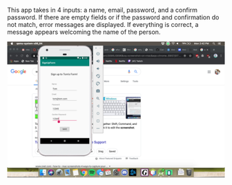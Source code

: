 This app takes in 4 inputs: a name, email, password, and a confirm password. If there are empty fields or if the 
password and confirmation do not match, error messages are displayed. If everything is correct, a message appears welcoming
the name of the person.

![alt text](https://github.com/tommccauley/3515Lab2/blob/master/Screen%20Shot%202020-02-10%20at%202.42.25%20PM.png)
